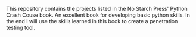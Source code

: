 This repository contains the projects listed in the No Starch Press' Python Crash Couse book. An excellent book for developing basic python skills. In the end I will use the skills learned in this book to create a penetration testing tool.
